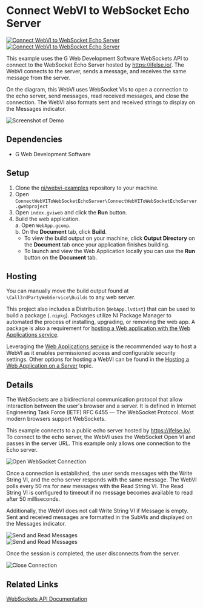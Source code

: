 # Connect WebVI to WebSocket Echo Server

[![Connect WebVI to WebSocket Echo Server](https://img.shields.io/badge/Details-Demo_Link-green.svg)](https://ni.github.io/webvi-examples/ConnectWebVIToWebSocketEchoServer/Builds/WebApp_Default%20Web%20Server/)
[![Connect WebVI to WebSocket Echo Server](https://img.shields.io/badge/Details-README_Link-orange.svg)]()

This example uses the G Web Development Software WebSockets API to connect to the WebSocket Echo Server hosted by https://ifelse.io/. The WebVI connects to the server, sends a message, and receives the same message from the server.

On the diagram, this WebVI uses WebSocket VIs to open a connection to the echo server, send messages, read received messages, and close the connection. The WebVI also formats sent and received strings to display on the Messages indicator.

![Screenshot of Demo](readme_files/Screenshot.gif)

## Dependencies

- G Web Development Software

## Setup

1. Clone the [ni/webvi-examples](https://github.com/ni/webvi-examples) repository to your machine.
2. Open `ConnectWebVIToWebSocketEchoServer\ConnectWebVIToWebSocketEchoServer.gwebproject`
3. Open `index.gviweb` and click the **Run** button.
4. Build the web application.  
  a. Open `WebApp.gcomp`.  
  b. On the **Document** tab, click **Build**.
    - To view the build output on your machine, click **Output Directory** on the **Document** tab once your application finishes building.
    - To launch and view the Web Application locally you can use the **Run** button on the **Document** tab.

## Hosting

You can manually move the build output found at `\Call3rdPartyWebService\Builds` to any web server.

This project also includes a Distribution (`WebApp.lvdist`) that can be used to build a package (`.nipkg`). Packages utilize NI Package Manager to automated the process of installing, upgrading, or removing the web app. A package is also a requirement for [hosting a Web application with the Web Applications service](https://www.ni.com/docs/en-US/bundle/g-web-development/page/hosting-a-web-vi.html).

Leveraging the [Web Applications service](https://www.ni.com/docs/en-US/bundle/g-web-development/page/hosting-a-web-vi.html) is the recommended way to host a WebVI as it enables permissioned access and configurable security settings. Other options for hosting a WebVI can be found in the [Hosting a Web Application on a Server](https://www.ni.com/docs/en-US/bundle/g-web-development/page/hosting-web-application-on-server.html) topic. 

## Details

The WebSockets are a bidirectional communication protocol that allow interaction between the user's browser and a server. It is defined in Internet Engineering Task Force (IETF) RFC 6455 — The WebSocket Protocol. Most modern browsers support WebSockets.

This example connects to a public echo server hosted by https://ifelse.io/. To connect to the echo server, the WebVI uses the WebSocket Open VI and passes in the server URL. This example only allows one connection to the Echo server.

![Open WebSocket Connection](readme_files/Open_WS.png)

Once a connection is established, the user sends messages with the Write String VI, and the echo server responds with the same message. The WebVI polls every 50 ms for new messages with the Read String VI. The Read String VI is configured to timeout if no message becomes available to read after 50 milliseconds.

Additionally, the WebVI does not call Write String VI if Message is empty. Sent and received messages are formatted in the SubVIs and displayed on the Messages indicator.

![Send and Read Messages](readme_files/Send.png)  
![Send and Read Messages](readme_files/Read.png)

Once the session is completed, the user disconnects from the server.

![Close Connection](readme_files/Close.png)

## Related Links

[WebSockets API Documentation](https://www.ni.com/documentation/en/g-web-development/latest/web-mod-node-ref/websocket-nodes/)

